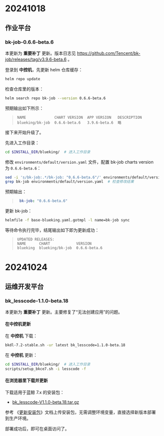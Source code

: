 # 20241018

## 作业平台

### bk-job-0.6.6-beta.6

本更新为 **重要补丁** 更新。版本日志见 https://github.com/Tencent/bk-job/releases/tag/v3.9.6-beta.6 。

登录到 **中控机**，先更新 helm 仓库缓存：
``` bash
helm repo update
```
检查仓库里的版本：
``` bash
helm search repo bk-job --version 0.6.6-beta.6
```
预期输出如下所示：
>``` plain
>NAME             CHART VERSION  APP VERSION   DESCRIPTION
>blueking/bk-job  0.6.6-beta.6   3.9.6-beta.6  略
>```

接下来开始升级了。

先进入工作目录：
``` bash
cd $INSTALL_DIR/blueking/  # 进入工作目录
```

修改 `environments/default/version.yaml` 文件，配置 bk-job charts version 为 `0.6.6-beta.6`：
``` bash
sed -i 's/bk-job:.*/bk-job: "0.6.6-beta.6"/' environments/default/version.yaml
grep bk-job environments/default/version.yaml  # 检查修改结果
```
预期输出：
>``` yaml
>  bk-job: "0.6.6-beta.6"
>```

更新 bk-job：
``` bash
helmfile -f base-blueking.yaml.gotmpl -l name=bk-job sync
```

等待命令执行完毕，结尾输出如下即为更新成功：
>``` plain
>UPDATED RELEASES:
>NAME      CHART            VERSION
>blueking  blueking/bk-job  0.6.6-beta.6
>```

# 20241024
## 运维开发平台
### bk_lesscode-1.1.0-beta.18

本更新为 **重要补丁** 更新。主要修复了“无法创建应用”的问题。

#### 在中控机更新
在 **中控机** 下载：
``` bash
bkdl-7.2-stable.sh -ur latest bk_lesscode=1.1.0-beta.18
```
在 **中控机** 更新：
``` bash
cd $INSTALL_DIR/blueking/  # 进入工作目录
scripts/setup_bkce7.sh -i lesscode -f
```
#### 在浏览器里下载并更新
下载适用于蓝鲸 7.x 的安装包：
* [bk_lesscode-V1.1.0-beta.18.tar.gz](https://bkopen-1252002024.file.myqcloud.com/saas-paas3/bk_lesscode/bk_lesscode-V1.1.0-beta.18.tar.gz)

参考 《[更新安装包](manual-install-saas.md#更新安装包)》文档上传安装包，无需调整环境变量，直接选择新版本部署到生产环境。

部署成功后，即可在桌面访问了。


